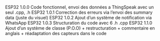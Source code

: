 ESP32 1.0.0	Code fonctionnel, envoi des données a ThingSpeak avec un seul .cpp, .h
ESP32 1.0.1	Correction des erreurs via l’envoi des summary data (juste du visuel)
ESP32 1.0.2	Ajout d’un système de notification via WhatsApp
ESP32 1.0.3	Structuration du code avec 6 .h .cpp 
ESP32 1.1.0	Ajout d’un système de classe (P.O.O) + restructuration + commentaire en anglais + réadaptation des capteurs dans le code 
